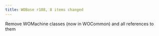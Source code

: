 ```yaml
---
title: WOBase r188, 8 items changed
---
```


Remove WOMachine classes (now in WOCommon) and all references to them
